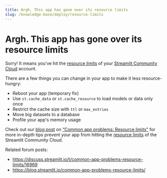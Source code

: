 ```yaml
---
title: Argh. This app has gone over its resource limits
slug: /knowledge-base/deploy/resource-limits
---
```


# Argh. This app has gone over its resource limits

Sorry! It means you've hit the [resource limits](/streamlit-community-cloud/get-started/manage-your-app#app-resources-and-limits) of your [Streamlit Community Cloud](https://streamlit.io/cloud) account.

<!-- One way to avoid this is to [upgrade your plan](https://streamlit.io/cloud) to one with higher resource limits.  -->

There are a few things you can change in your app to make it less resource-hungry:

- Reboot your app (temporary fix)
- Use `st.cache_data` or `st.cache_resource` to load models or data only once
- Restrict the cache size with `ttl` or `max_entries`
- Move big datasets to a database
- Profile your app's memory usage

Check out our [blog post](https://blog.streamlit.io/common-app-problems-resource-limits/) on [“Common app problems: Resource limits”](https://blog.streamlit.io/common-app-problems-resource-limits/) for more in-depth tips prevent your app from hitting the [resource limits](/streamlit-community-cloud/get-started/manage-your-app#app-resources-and-limits) of the Streamlit Community Cloud.

Related forum posts:

- <https://discuss.streamlit.io/t/common-app-problems-resource-limits/16969>
- <https://blog.streamlit.io/common-app-problems-resource-limits/>
